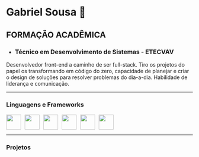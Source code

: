 <h1>Gabriel Sousa 👋</h1>

<h2 style="font-size: 22px">FORMAÇÃO ACADÊMICA</h2>
<ul>
  <li><h3>Técnico em Desenvolvimento de Sistemas - ETECVAV</h3></li>
</ul>

<p>Desenvolvedor front-end a caminho de ser full-stack. Tiro os projetos do papel os transformando em código do zero,
capacidade de planejar e criar o design de soluções para resolver problemas do dia-a-dia. Habilidade de liderança e comunicação.
</p>

---

### Linguagens e Frameworks
<div class="inline" style="display: inline-flex; justify-content: space-evenly;">
  <img aling="left" width="40px" style="padding-right: 10" src="https://cdn.jsdelivr.net/gh/devicons/devicon@latest/icons/html5/html5-original.svg" />
  <img aling="left" width="40px" style="padding-right: 10" src="https://cdn.jsdelivr.net/gh/devicons/devicon@latest/icons/css3/css3-original.svg" />
  <img aling="left" width="40px" style="padding-right: 10" src="https://cdn.jsdelivr.net/gh/devicons/devicon@latest/icons/javascript/javascript-original.svg" />
  <img aling="left" width="40px" style="padding-right: 10" src="https://cdn.jsdelivr.net/gh/devicons/devicon@latest/icons/php/php-original.svg" />
  <img aling="left" width="40px" style="margin-right: 10" src="https://cdn.jsdelivr.net/gh/devicons/devicon@latest/icons/bootstrap/bootstrap-original.svg" />
  <img aling="left" width="40px" style="padding-right: 10" src="https://cdn.jsdelivr.net/gh/devicons/devicon@latest/icons/react/react-original.svg" />
  <br />
</div>

---

### Projetos
          
          
<!--
**BielBetis4/BielBetis4** is a ✨ _special_ ✨ repository because its `README.md` (this file) appears on your GitHub profile.

Here are some ideas to get you started:

- 🔭 I’m currently working on ...
- 🌱 I’m currently learning ...
- 👯 I’m looking to collaborate on ...
- 🤔 I’m looking for help with ...
- 💬 Ask me about ...
- 📫 How to reach me: ...
- 😄 Pronouns: ...
- ⚡ Fun fact: ...
-->
